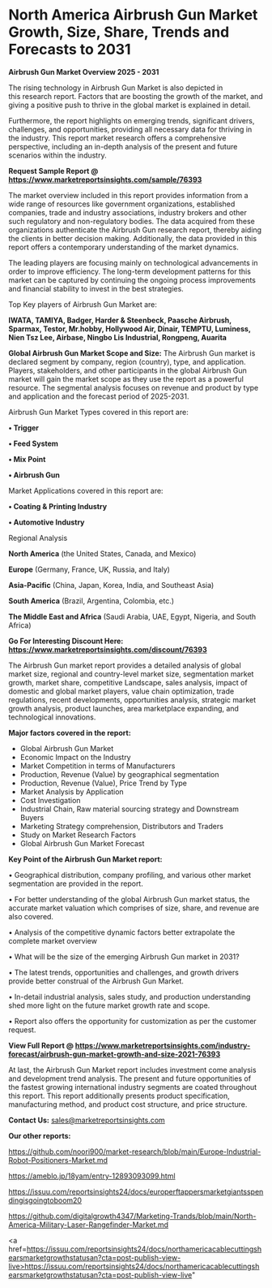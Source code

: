 # North America Airbrush Gun Market Growth, Size, Share, Trends and Forecasts to 2031

<Strong> Airbrush Gun Market Overview 2025 - 2031</strong>

The rising technology in Airbrush Gun Market is also depicted in this research report. Factors that are boosting the growth of the market, and giving a positive push to thrive in the global market is explained in detail.

Furthermore, the report highlights on emerging trends, significant drivers, challenges, and opportunities, providing all necessary data for thriving in the industry. This report market research offers a comprehensive perspective, including an in-depth analysis of the present and future scenarios within the industry.

<strong>Request Sample Report @ <a href=https://www.marketreportsinsights.com/sample/76393>https://www.marketreportsinsights.com/sample/76393</a></strong>

The market overview included in this report provides information from a wide range of resources like government organizations, established companies, trade and industry associations, industry brokers and other such regulatory and non-regulatory bodies. The data acquired from these organizations authenticate the Airbrush Gun research report, thereby aiding the clients in better decision making. Additionally, the data provided in this report offers a contemporary understanding of the market dynamics.

The leading players are focusing mainly on technological advancements in order to improve efficiency. The long-term development patterns for this market can be captured by continuing the ongoing process improvements and financial stability to invest in the best strategies.

Top Key players of Airbrush Gun Market are:

<strong>IWATA, TAMIYA, Badger, Harder & Steenbeck, Paasche Airbrush, Sparmax, Testor, Mr.hobby, Hollywood Air, Dinair, TEMPTU, Luminess, Nien Tsz Lee, Airbase, Ningbo Lis Industrial, Rongpeng, Auarita</strong>

<strong><b>Global Airbrush Gun Market Scope and Size:</b></strong>
The Airbrush Gun market is declared segment by company, region (country), type, and application. Players, stakeholders, and other participants in the global Airbrush Gun market will gain the market scope as they use the report as a powerful resource. The segmental analysis focuses on revenue and product by type and application and the forecast period of 2025-2031.

Airbrush Gun Market Types covered in this report are:

<strong>• Trigger

• Feed System

• Mix Point

• Airbrush Gun</strong>

Market Applications covered in this report are:

<strong>• Coating & Printing Industry

• Automotive Industry</strong> 

Regional Analysis

<strong>North America</strong> (the United States, Canada, and Mexico)

<strong>Europe</strong> (Germany, France, UK, Russia, and Italy)

<strong>Asia-Pacific</strong> (China, Japan, Korea, India, and Southeast Asia)

<strong>South America</strong> (Brazil, Argentina, Colombia, etc.)

<strong>The Middle East and Africa</strong> (Saudi Arabia, UAE, Egypt, Nigeria, and South Africa)

<strong>Go For Interesting Discount Here: <a href=https://www.marketreportsinsights.com/discount/76393>https://www.marketreportsinsights.com/discount/76393</a></strong>

The Airbrush Gun market report provides a detailed analysis of global market size, regional and country-level market size, segmentation market growth, market share, competitive Landscape, sales analysis, impact of domestic and global market players, value chain optimization, trade regulations, recent developments, opportunities analysis, strategic market growth analysis, product launches, area marketplace expanding, and technological innovations.

<strong><b>Major factors covered in the report:</b></strong>
<ul>
  <li>Global Airbrush Gun Market </li>
  <li>Economic Impact on the Industry</li>
  <li>Market Competition in terms of Manufacturers</li>
  <li>Production, Revenue (Value) by geographical segmentation</li>
  <li>Production, Revenue (Value), Price Trend by Type</li>
  <li>Market Analysis by Application</li>
  <li>Cost Investigation</li>
  <li>Industrial Chain, Raw material sourcing strategy and Downstream Buyers</li>
  <li>Marketing Strategy comprehension, Distributors and Traders</li>
  <li>Study on Market Research Factors</li>
  <li>Global Airbrush Gun Market Forecast</li>
</ul>

<strong><b>Key Point of the Airbrush Gun Market report:</b></strong>

• Geographical distribution, company profiling, and various other market segmentation are provided in the report.

• For better understanding of the global Airbrush Gun market status, the accurate market valuation which comprises of size, share, and revenue are also covered.

• Analysis of the competitive dynamic factors better extrapolate the complete market overview

• What will be the size of the emerging Airbrush Gun market in 2031?

• The latest trends, opportunities and challenges, and growth drivers provide better construal of the Airbrush Gun Market.

• In-detail industrial analysis, sales study, and production understanding shed more light on the future market growth rate and scope.

• Report also offers the opportunity for customization as per the customer request.

<strong><b>View Full Report @ <a href=https://www.marketreportsinsights.com/industry-forecast/airbrush-gun-market-growth-and-size-2021-76393>https://www.marketreportsinsights.com/industry-forecast/airbrush-gun-market-growth-and-size-2021-76393</a></b></strong>


At last, the Airbrush Gun Market report includes investment come analysis and development trend analysis. The present and future opportunities of the fastest growing international industry segments are coated throughout this report. This report additionally presents product specification, manufacturing method, and product cost structure, and price structure.

<strong>Contact Us:</strong>
sales@marketreportsinsights.com

<strong>Our other reports:</strong>

<a href=https://github.com/noori900/market-research/blob/main/Europe-Industrial-Robot-Positioners-Market.md>https://github.com/noori900/market-research/blob/main/Europe-Industrial-Robot-Positioners-Market.md</a>

<a href=https://ameblo.jp/18yam/entry-12893093099.html>https://ameblo.jp/18yam/entry-12893093099.html</a>

<a href=https://issuu.com/reportsinsights24/docs/europerftappersmarketgiantsspendingisgoingtoboom20>https://issuu.com/reportsinsights24/docs/europerftappersmarketgiantsspendingisgoingtoboom20</a>

<a href=https://github.com/digitalgrowth4347/Marketing-Trands/blob/main/North-America-Military-Laser-Rangefinder-Market.md>https://github.com/digitalgrowth4347/Marketing-Trands/blob/main/North-America-Military-Laser-Rangefinder-Market.md</a>

<a href=https://issuu.com/reportsinsights24/docs/northamericacablecuttingshearsmarketgrowthstatusan?cta=post-publish-view-live>https://issuu.com/reportsinsights24/docs/northamericacablecuttingshearsmarketgrowthstatusan?cta=post-publish-view-live</a>"
